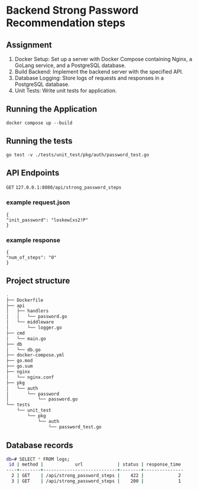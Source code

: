 # Backend Strong Password Recommendation steps

## Assignment

1. Docker Setup: Set up a server with Docker Compose containing Nginx, a GoLang service, and a PostgreSQL database.
2. Build Backend: Implement the backend server with the specified API.
3. Database Logging: Store logs of requests and responses in a PostgreSQL database.
4. Unit Tests: Write unit tests for application.

## Running the Application
`docker compose up --build`

## Running the tests
`go test -v ./tests/unit_test/pkg/auth/password_test.go`

## API Endpoints
`GET`
`127.0.0.1:8080/api/strong_password_steps`

### example request.json
    {
    "init_password": "loskew[xs2!P"
    }

### example response
    {
    "num_of_steps": "0"
    }

## Project structure
```bash
.
├── Dockerfile
├── api
│   ├── handlers
│   │   └── password.go
│   └── middleware
│       └── logger.go
├── cmd
│   └── main.go
├── db
│   └── db.go
├── docker-compose.yml
├── go.mod
├── go.sum
├── nginx
│   └── nginx.conf
├── pkg
│   └── auth
│       └── password
│           └── password.go
└── tests
    └── unit_test
        └── pkg
            └── auth
                └── password_test.go
```

## Database records
```bash
db=# SELECT * FROM logs;
 id | method |            url             | status | response_time 
----+--------+----------------------------+--------+---------------
  2 | GET    | /api/strong_password_steps |    422 |             2
  3 | GET    | /api/strong_password_steps |    200 |             1
```
